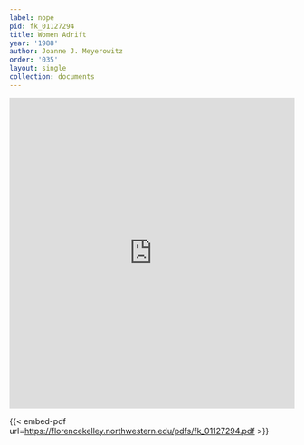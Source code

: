 ```yaml
---
label: nope
pid: fk_01127294
title: Women Adrift
year: '1988'
author: Joanne J. Meyerowitz
order: '035'
layout: single
collection: documents
---
```

<iframe src="https://northwestern.app.box.com/embed/s/40j7pghmtb8lqw0m985sugte4lxf0b6x?sortColumn=date&view=list" width="100%" height="550" frameborder="0" allowfullscreen webkitallowfullscreen msallowfullscreen></iframe>


{{< embed-pdf url=https://florencekelley.northwestern.edu/pdfs/fk_01127294.pdf >}}